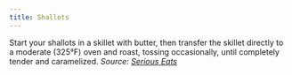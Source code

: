 ```yaml
---
title: Shallots
---
```

Start your shallots in a skillet with butter, then transfer the skillet directly to a moderate (325°F) oven and roast, tossing occasionally, until completely tender and caramelized.
_Source: [Serious Eats](https://www.seriouseats.com/the-food-lab-how-to-roast-vegetables)_